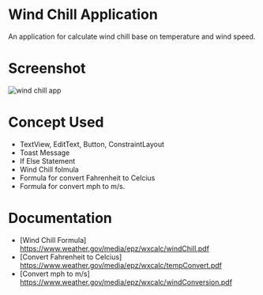 # Wind Chill Application
An application for calculate wind chill base on temperature and wind speed.

# Screenshot
![wind chill app](https://user-images.githubusercontent.com/27685763/95153046-b2331080-07b8-11eb-8aba-89d64fa566e4.jpg)

# Concept Used
- TextView, EditText, Button, ConstraintLayout
- Toast Message
- If Else Statement
- Wind Chill folmula
- Formula for convert Fahrenheit to Celcius
- Formula for convert mph to m/s.

# Documentation
- [Wind Chill Formula] https://www.weather.gov/media/epz/wxcalc/windChill.pdf
- [Convert Fahrenheit to Celcius] https://www.weather.gov/media/epz/wxcalc/tempConvert.pdf
- [Convert mph to m/s] https://www.weather.gov/media/epz/wxcalc/windConversion.pdf
